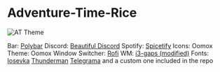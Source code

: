 # Adventure-Time-Rice

![AT Theme](/image.png)


Bar: [Polybar](https://github.com/polybar/polybar)
Discord: [Beautiful Discord](https://github.com/leovoel/BeautifulDiscord)
Spotify: [Spicetify](https://github.com/khanhas/spicetify-cli)
Icons: Oomox
Theme: Oomox
Window Switcher: [Rofi](https://github.com/davatorium/rofi)
WM: [i3-gaps (modified)](https://github.com/ajfunk327/i3)
Fonts: [Iosevka](https://typeof.net/Iosevka/) [Thunderman](https://www.1001freefonts.com/thunderman.font) [Telegrama](https://www.fontsquirrel.com/fonts/Telegrama)
and a custom one included in the repo
